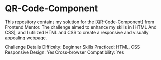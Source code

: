 # QR-Code-Component
This repository contains my solution for the [QR-Code-Component] from Frontend Mentor. The challenge aimed to enhance my skills in [HTML And CSS], and I utilized HTML and CSS to create a responsive and visually appealing webpage.

Challenge Details
Difficulty: Beginner
Skills Practiced: HTML, CSS
Responsive Design: Yes
Cross-browser Compatibility: Yes
